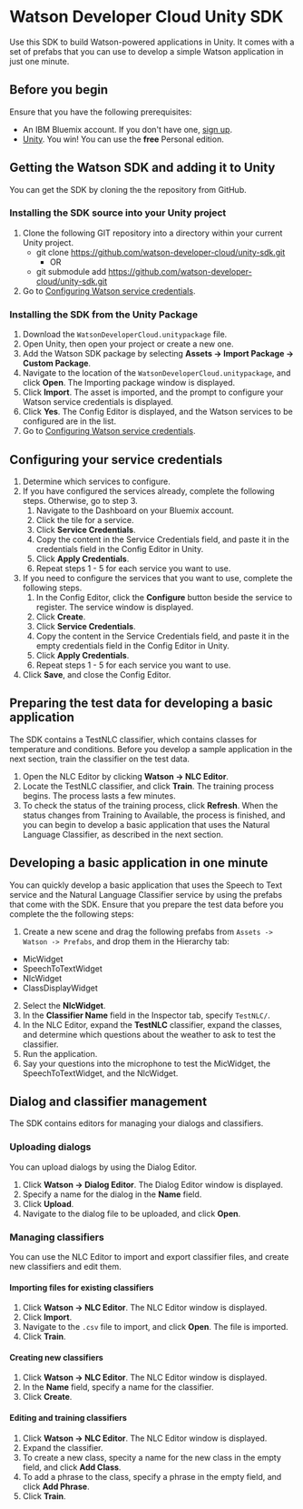 # Watson Developer Cloud Unity SDK

Use this SDK to build Watson-powered applications in Unity. It comes with a set of prefabs that you can use to develop a simple Watson application in just one minute.

## Before you begin
Ensure that you have the following prerequisites:
* An IBM Bluemix account. If you don't have one, [sign up](https://apps.admin.ibmcloud.com/manage/trial/bluemix.html?cm_mmc=WatsonDeveloperCloud-_-LandingSiteGetStarted-_-x-_-CreateAnAccountOnBluemixCLI).
* [Unity](https://unity3d.com/get-unity). You win! You can use the **free** Personal edition.

## Getting the Watson SDK and adding it to Unity
You can get the SDK by cloning the the repository from GitHub.

### Installing the SDK source into your Unity project
1. Clone the following GIT repository into a directory within your current Unity project.
      * git clone https://github.com/watson-developer-cloud/unity-sdk.git 
         * OR
      * git submodule add https://github.com/watson-developer-cloud/unity-sdk.git
2. Go to [Configuring Watson service credentials](#configuring-Watson-service-credentials).
	

### Installing the SDK from the Unity Package
1. Download the `WatsonDeveloperCloud.unitypackage` file.
2. Open Unity, then open your project or create a new one.
3. Add the Watson SDK package by selecting **Assets -> Import Package -> Custom Package**.
4. Navigate to the location of the `WatsonDeveloperCloud.unitypackage`, and click **Open**. The Importing package window is displayed.
5. Click **Import**. The asset is imported, and the prompt to configure your Watson service credentials is displayed.
6. Click **Yes**. The Config Editor is displayed, and the Watson services to be configured are in the list.
7. Go to [Configuring Watson service credentials](#configuring-Watson-service-credentials).

## Configuring your service credentials
1. Determine which services to configure.
2. If you have configured the services already, complete the following steps. Otherwise, go to step 3.
      1. Navigate to the Dashboard on your Bluemix account.
      2. Click the tile for a service.
      3. Click **Service Credentials**.
      4. Copy the content in the Service Credentials field, and paste it in the credentials field in the Config Editor in Unity.
      5. Click **Apply Credentials**.
      6. Repeat steps 1 - 5 for each service you want to use.
3. If you need to configure the services that you want to use, complete the following steps.
      1. In the Config Editor, click the **Configure** button beside the service to register. The service window is displayed.
      2. Click **Create**.
      3. Click **Service Credentials**.
      4. Copy the content in the Service Credentials field, and paste it in the empty credentials field in the Config Editor in Unity.
      5. Click **Apply Credentials**.
      6. Repeat steps 1 - 5 for each service you want to use.
4. Click **Save**, and close the Config Editor.

## Preparing the test data for developing a basic application
The SDK contains a TestNLC classifier, which contains classes for temperature and conditions. Before you develop a sample application in the next section, train the classifier on the test data.

1. Open the NLC Editor by clicking **Watson -> NLC Editor**.
2. Locate the TestNLC classifier, and click **Train**. The training process begins. The process lasts a few minutes.
3. To check the status of the training process, click **Refresh**. When the status changes from Training to Available, the process is finished, and you can begin to develop a basic application that uses the Natural Language Classifier, as described in the next section.

## Developing a basic application in one minute
You can quickly develop a basic application that uses the Speech to Text service and the Natural Language Classifier service by using the prefabs that come with the SDK. Ensure that you prepare the test data before you complete the the following steps:
1. Create a new scene and drag the following prefabs from `Assets -> Watson -> Prefabs`, and drop them in the Hierarchy tab:
  * MicWidget
  * SpeechToTextWidget
  * NlcWidget
  * ClassDisplayWidget
2. Select the **NlcWidget**.
5. In the **Classifier Name** field in the Inspector tab, specify `TestNLC/`.
6. In the NLC Editor, expand the **TestNLC** classifier, expand the classes, and determine which questions about the weather to ask to test the classifier.
7. Run the application.
8. Say your questions into the microphone to test the MicWidget, the SpeechToTextWidget, and the NlcWidget.

## Dialog and classifier management
The SDK contains editors for managing your dialogs and classifiers.

### Uploading dialogs
You can upload dialogs by using the Dialog Editor.
1. Click **Watson -> Dialog Editor**. The Dialog Editor window is displayed.
2. Specify a name for the dialog in the **Name** field.
3. Click **Upload**.
4. Navigate to the dialog file to be uploaded, and click **Open**.

### Managing classifiers
You can use the NLC Editor to import and export classifier files, and create new classifiers and edit them.
#### Importing files for existing classifiers
1. Click **Watson -> NLC Editor**. The NLC Editor window is displayed.
2. Click **Import**.
3. Navigate to the `.csv` file to import, and click **Open**. The file is imported.
4. Click **Train**.
#### Creating new classifiers
1. Click **Watson -> NLC Editor**. The NLC Editor window is displayed.
2. In the **Name** field, specify a name for the classifier.
3. Click **Create**.
#### Editing and training classifiers
1. Click **Watson -> NLC Editor**. The NLC Editor window is displayed.
2. Expand the classifier.
3. To create a new class, specity a name for the new class in the empty field, and click **Add Class**.
4. To add a phrase to the class, specify a phrase in the empty field, and click **Add Phrase**.
5. Click **Train**.
